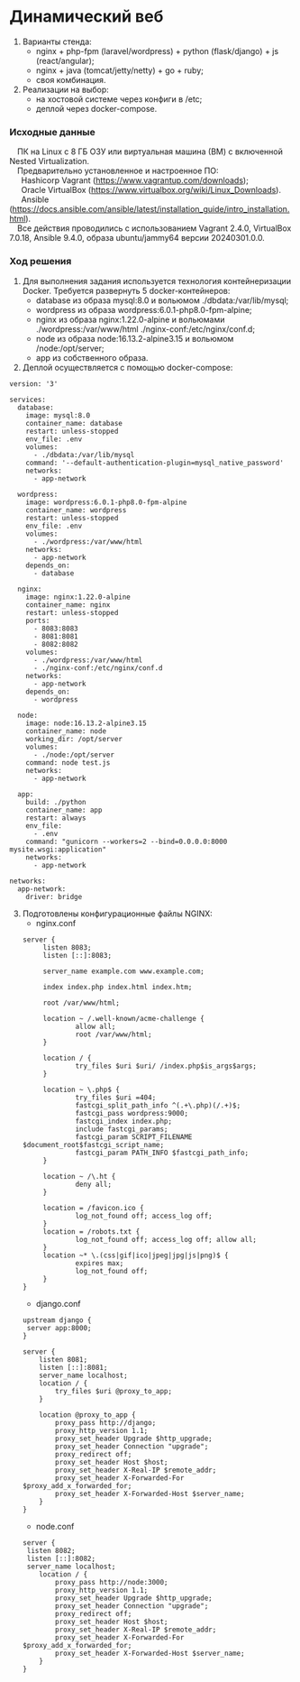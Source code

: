 # Динамический веб
1. Варианты стенда:
   - nginx + php-fpm (laravel/wordpress) + python (flask/django) + js (react/angular);
   - nginx + java (tomcat/jetty/netty) + go + ruby;
   - своя комбинация.
2. Реализации на выбор:
   - на хостовой системе через конфиги в /etc;
   - деплой через docker-compose.
### Исходные данные ###
&ensp;&ensp;ПК на Linux c 8 ГБ ОЗУ или виртуальная машина (ВМ) с включенной Nested Virtualization.<br/>
&ensp;&ensp;Предварительно установленное и настроенное ПО:<br/>
&ensp;&ensp;&ensp;Hashicorp Vagrant (https://www.vagrantup.com/downloads);<br/>
&ensp;&ensp;&ensp;Oracle VirtualBox (https://www.virtualbox.org/wiki/Linux_Downloads).<br/>
&ensp;&ensp;&ensp;Ansible (https://docs.ansible.com/ansible/latest/installation_guide/intro_installation.html).<br/>
&ensp;&ensp;Все действия проводились с использованием Vagrant 2.4.0, VirtualBox 7.0.18, Ansible 9.4.0, образа ubuntu/jammy64 версии 20240301.0.0. <br/>
### Ход решения ###
1. Для выполнения задания используется технология контейнеризации Docker. Требуется развернуть 5 docker-контейнеров:
   - database из образа mysql:8.0 и вольюмом ./dbdata:/var/lib/mysql;
   - wordpress из образа wordpress:6.0.1-php8.0-fpm-alpine;
   - nginx из образа nginx:1.22.0-alpine и вольюмами ./wordpress:/var/www/html ./nginx-conf:/etc/nginx/conf.d;
   - node из образа node:16.13.2-alpine3.15 и вольюмом /node:/opt/server;
   - app из собственного образа.
2. Деплой осуществляется с помощью docker-compose:
```shell
version: '3'

services:  
  database:
    image: mysql:8.0
    container_name: database
    restart: unless-stopped
    env_file: .env
    volumes:
      - ./dbdata:/var/lib/mysql
    command: '--default-authentication-plugin=mysql_native_password'
    networks:
      - app-network

  wordpress:
    image: wordpress:6.0.1-php8.0-fpm-alpine
    container_name: wordpress
    restart: unless-stopped
    env_file: .env
    volumes:
      - ./wordpress:/var/www/html
    networks:
      - app-network
    depends_on:
      - database

  nginx:
    image: nginx:1.22.0-alpine
    container_name: nginx
    restart: unless-stopped
    ports:
      - 8083:8083
      - 8081:8081
      - 8082:8082
    volumes:
      - ./wordpress:/var/www/html
      - ./nginx-conf:/etc/nginx/conf.d
    networks:
      - app-network
    depends_on:
      - wordpress

  node:
    image: node:16.13.2-alpine3.15
    container_name: node
    working_dir: /opt/server
    volumes:
      - ./node:/opt/server
    command: node test.js
    networks:
      - app-network

  app:
    build: ./python
    container_name: app
    restart: always
    env_file:
      - .env
    command: "gunicorn --workers=2 --bind=0.0.0.0:8000 mysite.wsgi:application"
    networks:
      - app-network

networks:
  app-network:
    driver: bridge
```
3. Подготовлены конфигурационные файлы NGINX:
   - nginx.conf
   ```shell
   server {
        listen 8083;
        listen [::]:8083;

        server_name example.com www.example.com;

        index index.php index.html index.htm;

        root /var/www/html;

        location ~ /.well-known/acme-challenge {
                allow all;
                root /var/www/html;
        }

        location / {
                try_files $uri $uri/ /index.php$is_args$args;
        }

        location ~ \.php$ {
                try_files $uri =404;
                fastcgi_split_path_info ^(.+\.php)(/.+)$;
                fastcgi_pass wordpress:9000;
                fastcgi_index index.php;
                include fastcgi_params;
                fastcgi_param SCRIPT_FILENAME $document_root$fastcgi_script_name;
                fastcgi_param PATH_INFO $fastcgi_path_info;
        }

        location ~ /\.ht {
                deny all;
        }

        location = /favicon.ico {
                log_not_found off; access_log off;
        }
        location = /robots.txt {
                log_not_found off; access_log off; allow all;
        }
        location ~* \.(css|gif|ico|jpeg|jpg|js|png)$ {
                expires max;
                log_not_found off;
        }
   }
   ```
   - django.conf
   ```shell
   upstream django {
	server app:8000;
   }

   server {
	   listen 8081;
	   listen [::]:8081;
	   server_name localhost;
	   location / {
		   try_files $uri @proxy_to_app;	
	   }

	   location @proxy_to_app {
		   proxy_pass http://django;
		   proxy_http_version 1.1;
		   proxy_set_header Upgrade $http_upgrade;
		   proxy_set_header Connection "upgrade";
		   proxy_redirect off;
		   proxy_set_header Host $host;
		   proxy_set_header X-Real-IP $remote_addr;
		   proxy_set_header X-Forwarded-For $proxy_add_x_forwarded_for;
		   proxy_set_header X-Forwarded-Host $server_name;
	   }
   }
   ```
   - node.conf
   ```shell
   server {
	listen 8082;
	listen [::]:8082;
	server_name localhost;
	   location / {
		   proxy_pass http://node:3000;
		   proxy_http_version 1.1;
		   proxy_set_header Upgrade $http_upgrade;
		   proxy_set_header Connection "upgrade";
		   proxy_redirect off;
		   proxy_set_header Host $host;
		   proxy_set_header X-Real-IP $remote_addr;
		   proxy_set_header X-Forwarded-For $proxy_add_x_forwarded_for;
		   proxy_set_header X-Forwarded-Host $server_name;
	   }
   }
   ```
